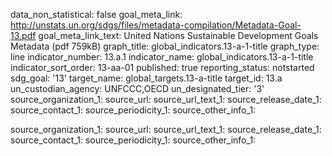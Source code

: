 data_non_statistical: false
goal_meta_link: http://unstats.un.org/sdgs/files/metadata-compilation/Metadata-Goal-13.pdf
goal_meta_link_text: United Nations Sustainable Development Goals Metadata (pdf 759kB)
graph_title: global_indicators.13-a-1-title
graph_type: line
indicator_number: 13.a.1
indicator_name: global_indicators.13-a-1-title
indicator_sort_order: 13-aa-01
published: true
reporting_status: notstarted
sdg_goal: '13'
target_name: global_targets.13-a-title
target_id: 13.a
un_custodian_agency: UNFCCC,OECD
un_designated_tier: '3'
source_organization_1: 
source_url: 
source_url_text_1: 
source_release_date_1: 
source_contact_1: 
source_periodicity_1: 
source_other_info_1: 

source_organization_1: 
source_url: 
source_url_text_1: 
source_release_date_1: 
source_contact_1: 
source_periodicity_1: 
source_other_info_1: 
